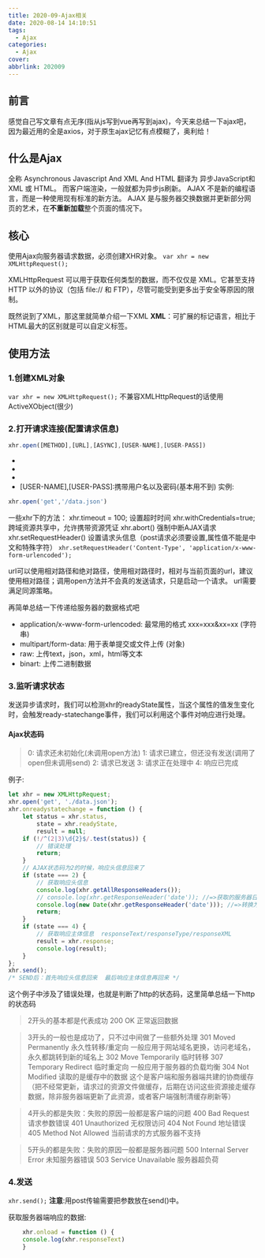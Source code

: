 ```yaml
---
title: 2020-09-Ajax相关
date: 2020-08-14 14:10:51
tags: 
  - Ajax
categories: 
  - Ajax
cover: 
abbrlink: 202009
---
```


## 前言

感觉自己写文章有点无序(指从js写到vue再写到ajax)，今天来总结一下ajax吧，因为最近用的全是axios，对于原生ajax记忆有点模糊了，奥利给！

## 什么是Ajax

全称 Asynchronous Javascript And XML And HTML
翻译为 异步JavaScript和XML 或 HTML。
而客户端渲染，一般就都为异步js刷新。
AJAX 不是新的编程语言，而是一种使用现有标准的新方法。
AJAX 是与服务器交换数据并更新部分网页的艺术，在**不重新加载**整个页面的情况下。

## 核心

使用Ajax向服务器请求数据，必须创建XHR对象。
``var xhr = new XMLHttpRequest();``

XMLHttpRequest 可以用于获取任何类型的数据，而不仅仅是 XML。它甚至支持 HTTP 以外的协议（包括 file:// 和 FTP），尽管可能受到更多出于安全等原因的限制。

既然说到了XML，那这里就简单介绍一下XML
**XML**：可扩展的标记语言，相比于HTML最大的区别就是可以自定义标签。

## 使用方法

### 1.创建XML对象
``var xhr = new XMLHttpRequest();``
不兼容XMLHttpRequest的话使用ActiveXObject(很少)

### 2.打开请求连接(配置请求信息)
```js
xhr.open([METHOD],[URL],[ASYNC],[USER-NAME],[USER-PASS])
```
* [METHOD]:请求方式
* [URL]:请求地址
* [ASYNC]:同步或异步，默认为true表示异步
* [USER-NAME],[USER-PASS]:携带用户名以及密码(基本用不到)
实例:
```js
xhr.open('get','/data.json')
```
一些xhr下的方法：
xhr.timeout = 100; 设置超时时间
xhr.withCredentials=true; 跨域资源共享中，允许携带资源凭证
xhr.abort() 强制中断AJAX请求
xhr.setRequestHeader() 设置请求头信息（post请求必须要设置,属性值不能是中文和特殊字符）
``xhr.setRequestHeader('Content-Type', 'application/x-www-form-urlencoded');``

url可以使用相对路径和绝对路径，使用相对路径时，相对与当前页面的url，建议使用相对路径；调用open方法并不会真的发送请求，只是启动一个请求。
url需要满足同源策略。


再简单总结一下传递给服务器的数据格式吧
* application/x-www-form-urlencoded: 最常用的格式 xxx=xxx&xx=xx (字符串)
* multipart/form-data: 用于表单提交或文件上传 (对象)
* raw: 上传text，json，xml，html等文本
* binart: 上传二进制数据

### 3.监听请求状态

发送异步请求时，我们可以检测xhr的readyState属性，当这个属性的值发生变化时，会触发ready-statechange事件，我们可以利用这个事件对响应进行处理。
#### Ajax状态码
> 0: 请求还未初始化(未调用open方法)
  1: 请求已建立，但还没有发送(调用了open但未调用send)
  2: 请求已发送
  3: 请求正在处理中
  4: 响应已完成

例子:
```js
let xhr = new XMLHttpRequest;
xhr.open('get', './data.json');
xhr.onreadystatechange = function () {
	let status = xhr.status,
		state = xhr.readyState,
		result = null;
	if (!/^(2|3)\d{2}$/.test(status)) {
		// 错误处理
		return;
	}
	// AJAX状态码为2的时候，响应头信息回来了
	if (state === 2) {
		// 获取响应头信息
		console.log(xhr.getAllResponseHeaders());
		// console.log(xhr.getResponseHeader('date')); //=>获取的服务器日期是格林尼治时间 GMT（比北京时间晚了八个小时 北京时间：GMT+0800）
		console.log(new Date(xhr.getResponseHeader('date'))); //=>转换为北京时间
		return;
	}
	if (state === 4) {
		// 获取响应主体信息  responseText/responseType/responseXML
		result = xhr.response;
		console.log(result);
	}
};
xhr.send();
/* SEND后：首先响应头信息回来  最后响应主体信息再回来 */
```

这个例子中涉及了错误处理，也就是判断了http的状态码，这里简单总结一下http的状态码

>2开头的基本都是代表成功
 	200 OK 正常返回数据

>3开头的一般也是成功了，只不过中间做了一些额外处理
 	301 Moved Permanently 永久性转移/重定向   一般应用于网站域名更换，访问老域名，永久都跳转到新的域名上
	302 Move Temporarily 临时转移
	307 Temporary Redirect 临时重定向   一般应用于服务器的负载均衡
	304 Not Modified 读取的是缓存中的数据   这个是客户端和服务器端共建的协商缓存（把不经常更新，请求过的资源文件做缓存，后期在访问这些资源接走缓存数据，除非服务器端更新了此资源，或者客户端强制清缓存刷新等）
 
>4开头的都是失败：失败的原因一般都是客户端的问题
 	400 Bad Request  请求参数错误
    401 Unauthorized 无权限访问
	404 Not Found  地址错误
    405 Method Not Allowed 当前请求的方式服务器不支持

>5开头的都是失败：失败的原因一般都是服务器问题
    500 Internal Server Error  未知服务器错误
	503 Service Unavailable  服务器超负荷

### 4.发送

``xhr.send();``
**注意**:用post传输需要把参数放在send()中。

获取服务器端响应的数据:
```js
    xhr.onload = function () {
	console.log(xhr.responseText)
    }
```





